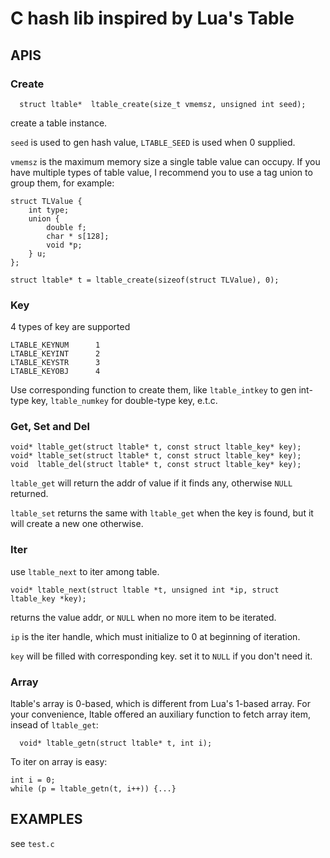 C hash lib inspired by Lua's Table
=====================================

## APIS
### Create
```
  struct ltable*  ltable_create(size_t vmemsz, unsigned int seed);
```
create a table instance.

`seed` is used to gen hash value, `LTABLE_SEED` is used when 0 supplied.


`vmemsz` is the maximum memory size a single table value can occupy. If you have multiple types of table value, I recommend you to use a tag union to group them, for example:

```
struct TLValue {
    int type;
    union {
        double f;
        char * s[128];
        void *p;
    } u;
};

struct ltable* t = ltable_create(sizeof(struct TLValue), 0);
```

### Key
4 types of key are supported

```
LTABLE_KEYNUM      1
LTABLE_KEYINT      2
LTABLE_KEYSTR      3
LTABLE_KEYOBJ      4

```
Use corresponding function to create them, like `ltable_intkey` to gen int-type key, `ltable_numkey` for double-type key, e.t.c.

### Get, Set and Del

```
void* ltable_get(struct ltable* t, const struct ltable_key* key);
void* ltable_set(struct ltable* t, const struct ltable_key* key);
void  ltable_del(struct ltable* t, const struct ltable_key* key);
```

`ltable_get` will return the addr of value if it finds any, otherwise `NULL` returned.

`ltable_set` returns the same with `ltable_get` when the key is found, but it will create a new one otherwise.


### Iter
use `ltable_next` to iter among table.
```
void* ltable_next(struct ltable *t, unsigned int *ip, struct ltable_key *key);
```
returns the value addr, or `NULL` when no more item to be iterated.

`ip` is the iter handle, which must initialize to 0 at beginning of iteration.

`key` will be filled with corresponding key. set it to `NULL` if you don't need it.

### Array
ltable's array is 0-based, which is different from Lua's 1-based array.
For your convenience, ltable offered an auxiliary function to fetch array item, insead of `ltable_get`:
```
  void* ltable_getn(struct ltable* t, int i);
```
To iter on array is easy:
```
int i = 0;
while (p = ltable_getn(t, i++)) {...}
```

## EXAMPLES
see `test.c`


